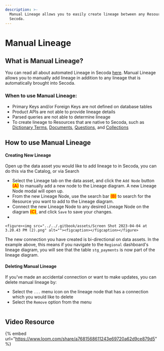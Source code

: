 ```yaml
---
description: >-
  Manual Lineage allows you to easily create lineage between any Resources in
  Secoda.
---
```


# Manual Lineage

## What is Manual Lineage?

You can read all about automated Lineage in Secoda [here](../data-lineage.md). Manual Lineage allows you to manually add lineage in addition to any lineage that is automatically brought into Secoda.&#x20;

### When to use Manual Lineage:

* Primary Keys and/or Foreign Keys are not defined on database tables
* Product APIs are not able to provide lineage details
* Parsed queries are not able to determine lineage
* To create lineage to Resources that are native to Secoda, such as [Dictionary Terms](../metrics/), [Documents](../docs/), [Questions](../data-requests/asking-questions-from-slack.md), and [Collections](../collections-1.md)

## How to use Manual Lineage

#### Creating New Lineage

Open up the data asset you would like to add lineage to in Secoda, you can do this via the Catalog, or via Search

* Select the Lineage tab on the data asset, and click the `Add Node` button <mark style="color:red;">**(A)**</mark> to manually add a new node to the Lineage diagram. A new Lineage Node modal will open up.
* From the new Lineage Node, use the search bar <mark style="color:red;">**(B)**</mark> to search for the Resource you want to add to the Lineage diagram.&#x20;
* Connect the new Lineage Node to any desired Lineage Node on the diagram <mark style="color:red;">**(C)**</mark>, and click `Save` to save your changes.
*

    <figure><img src="../../.gitbook/assets/Screen Shot 2023-04-04 at 3.20.43 PM (2).png" alt=""><figcaption></figcaption></figure>

The new connection you have created is bi-directional on data assets. In the example above, this means if you navigate to the `Regional` dashboard's lineage diagram, you will see that the table `stg_payments` is now part of the lineage diagram.

#### Deleting Manual Lineage

If you've made an accidental connection or want to make updates, you can delete manual lineage by:

* Select the `...` menu icon on the lineage node that has a connection which you would like to delete
* Select the `Remove` option from the menu

<figure><img src="../../.gitbook/assets/Screen Shot 2023-04-05 at 4.22.52 PM.png" alt=""><figcaption></figcaption></figure>

## Video Resource

{% embed url="https://www.loom.com/share/a7681568611243e69720a62d9ce879d5" %}

